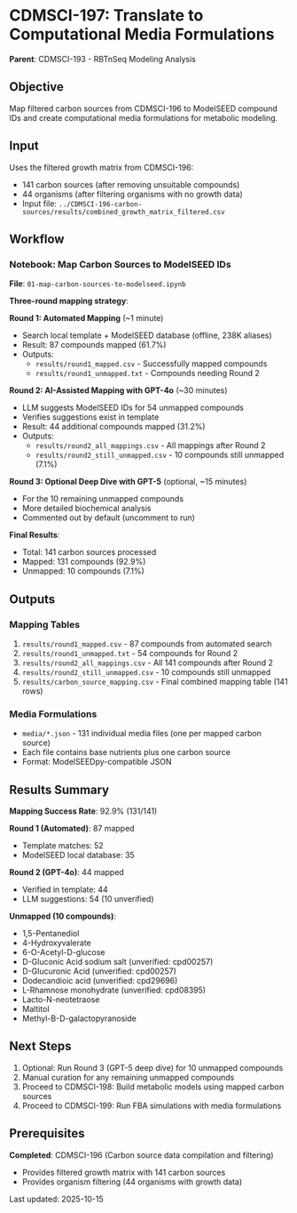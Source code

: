 # CDMSCI-197: Translate to Computational Media Formulations

**Parent**: CDMSCI-193 - RBTnSeq Modeling Analysis

## Objective

Map filtered carbon sources from CDMSCI-196 to ModelSEED compound IDs and create computational media formulations for metabolic modeling.

## Input

Uses the filtered growth matrix from CDMSCI-196:
- 141 carbon sources (after removing unsuitable compounds)
- 44 organisms (after filtering organisms with no growth data)
- Input file: `../CDMSCI-196-carbon-sources/results/combined_growth_matrix_filtered.csv`

## Workflow

### Notebook: Map Carbon Sources to ModelSEED IDs

**File**: `01-map-carbon-sources-to-modelseed.ipynb`

**Three-round mapping strategy**:

**Round 1: Automated Mapping** (~1 minute)
- Search local template + ModelSEED database (offline, 238K aliases)
- Result: 87 compounds mapped (61.7%)
- Outputs:
  - `results/round1_mapped.csv` - Successfully mapped compounds
  - `results/round1_unmapped.txt` - Compounds needing Round 2

**Round 2: AI-Assisted Mapping with GPT-4o** (~30 minutes)
- LLM suggests ModelSEED IDs for 54 unmapped compounds
- Verifies suggestions exist in template
- Result: 44 additional compounds mapped (31.2%)
- Outputs:
  - `results/round2_all_mappings.csv` - All mappings after Round 2
  - `results/round2_still_unmapped.csv` - 10 compounds still unmapped (7.1%)

**Round 3: Optional Deep Dive with GPT-5** (optional, ~15 minutes)
- For the 10 remaining unmapped compounds
- More detailed biochemical analysis
- Commented out by default (uncomment to run)

**Final Results**:
- Total: 141 carbon sources processed
- Mapped: 131 compounds (92.9%)
- Unmapped: 10 compounds (7.1%)

## Outputs

### Mapping Tables
1. `results/round1_mapped.csv` - 87 compounds from automated search
2. `results/round1_unmapped.txt` - 54 compounds for Round 2
3. `results/round2_all_mappings.csv` - All 141 compounds after Round 2
4. `results/round2_still_unmapped.csv` - 10 compounds still unmapped
5. `results/carbon_source_mapping.csv` - Final combined mapping table (141 rows)

### Media Formulations
- `media/*.json` - 131 individual media files (one per mapped carbon source)
- Each file contains base nutrients plus one carbon source
- Format: ModelSEEDpy-compatible JSON

## Results Summary

**Mapping Success Rate**: 92.9% (131/141)

**Round 1 (Automated)**: 87 mapped
- Template matches: 52
- ModelSEED local database: 35

**Round 2 (GPT-4o)**: 44 mapped
- Verified in template: 44
- LLM suggestions: 54 (10 unverified)

**Unmapped (10 compounds)**:
- 1,5-Pentanediol
- 4-Hydroxyvalerate
- 6-O-Acetyl-D-glucose
- D-Gluconic Acid sodium salt (unverified: cpd00257)
- D-Glucuronic Acid (unverified: cpd00257)
- Dodecandioic acid (unverified: cpd29696)
- L-Rhamnose monohydrate (unverified: cpd08395)
- Lacto-N-neotetraose
- Maltitol
- Methyl-B-D-galactopyranoside

## Next Steps

1. Optional: Run Round 3 (GPT-5 deep dive) for 10 unmapped compounds
2. Manual curation for any remaining unmapped compounds
3. Proceed to CDMSCI-198: Build metabolic models using mapped carbon sources
4. Proceed to CDMSCI-199: Run FBA simulations with media formulations

## Prerequisites

**Completed**: CDMSCI-196 (Carbon source data compilation and filtering)
- Provides filtered growth matrix with 141 carbon sources
- Provides organism filtering (44 organisms with growth data)

Last updated: 2025-10-15
